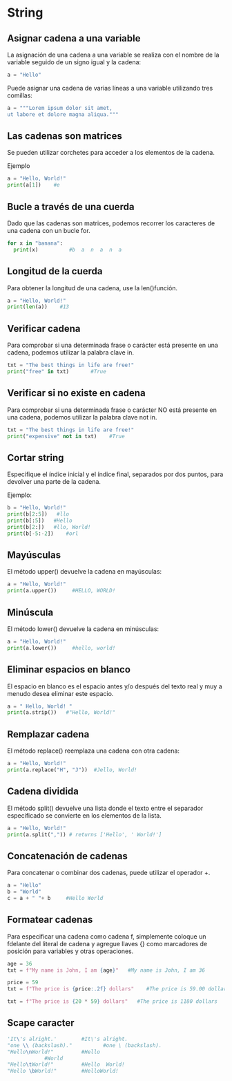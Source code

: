 # String

## Asignar cadena a una variable
La asignación de una cadena a una variable se realiza con el nombre de la variable seguido de un signo igual y la cadena:

```python
a = "Hello"
```
Puede asignar una cadena de varias líneas a una variable utilizando tres comillas:

```python
a = """Lorem ipsum dolor sit amet,
ut labore et dolore magna aliqua."""
```

## Las cadenas son matrices
Se pueden utilizar corchetes para acceder a los elementos de la cadena.

Ejemplo
```python
a = "Hello, World!"
print(a[1])    #e
```

## Bucle a través de una cuerda
Dado que las cadenas son matrices, podemos recorrer los caracteres de una cadena con un bucle for.

```python
for x in "banana":
  print(x)          #b  a  n  a  n  a
```

## Longitud de la cuerda
Para obtener la longitud de una cadena, use la len()función.

```python
a = "Hello, World!"
print(len(a))    #13
```

## Verificar cadena
Para comprobar si una determinada frase o carácter está presente en una cadena, podemos utilizar la palabra clave in.

```python
txt = "The best things in life are free!"
print("free" in txt)       #True
```

## Verificar si no existe en cadena

Para comprobar si una determinada frase o carácter NO está presente en una cadena, podemos utilizar la palabra clave not in.

```python
txt = "The best things in life are free!"
print("expensive" not in txt)    #True
```

## Cortar string

Especifique el índice inicial y el índice final, separados por dos puntos, para devolver una parte de la cadena.

Ejemplo:
```python
b = "Hello, World!"
print(b[2:5])   #llo
print(b[:5])   #Hello
print(b[2:])   #llo, World!
print(b[-5:-2])    #orl
```

## Mayúsculas
El método upper() devuelve la cadena en mayúsculas:
```python
a = "Hello, World!"
print(a.upper())     #HELLO, WORLD!
```

## Minúscula
El método lower() devuelve la cadena en minúsculas:
```python
a = "Hello, World!"
print(a.lower())     #hello, world!
```

## Eliminar espacios en blanco
El espacio en blanco es el espacio antes y/o después del texto real y muy a menudo desea eliminar este espacio.

```python
a = " Hello, World! "
print(a.strip())   #"Hello, World!"
```

## Remplazar cadena
El método replace() reemplaza una cadena con otra cadena:
```python
a = "Hello, World!"
print(a.replace("H", "J"))  #Jello, World!
```

## Cadena dividida
El método split() devuelve una lista donde el texto entre el separador especificado se convierte en los elementos de la lista.

```python
a = "Hello, World!"
print(a.split(",")) # returns ['Hello', ' World!']
```

## Concatenación de cadenas
Para concatenar o combinar dos cadenas, puede utilizar el operador +.

```python
a = "Hello"
b = "World"
c = a + " "+ b     #Hello World
```

## Formatear cadenas
Para especificar una cadena como cadena f, simplemente coloque un fdelante del literal de cadena y agregue llaves {} como marcadores de posición para variables y otras operaciones.

```python
age = 36
txt = f"My name is John, I am {age}"   #My name is John, I am 36

price = 59
txt = f"The price is {price:.2f} dollars"    #The price is 59.00 dollars

txt = f"The price is {20 * 59} dollars"   #The price is 1180 dollars
```

## Scape caracter
```python
'It\'s alright.'		#It\'s alright.
"one \\ (backslash)."	       #one \ (backslash).
"Hello\nWorld!"			#Hello
			#World
"Hello\tWorld!"			#Hello	World!
"Hello \bWorld!"		#HelloWorld!
```